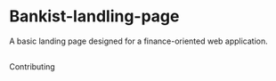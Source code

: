 # Bankist-landling-page
 A basic landing page designed for a finance-oriented web application.

 ## 
 Contributing

